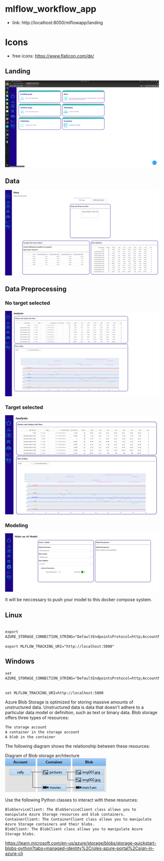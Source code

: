 # mlflow_workflow_app

- link: http://localhost:8050/mlflowapp/landing


# Icons

- free icons: https://www.flaticon.com/de/



## Landing

![landing_content](./assets/landing_page_overview.png)

## Data

![data_overview](./assets/data_page_overview.png)

## Data Preprocessing

### No target selected

![data_selection](./assets/data_select_overview1.png)

### Target selected

![data_selection](./assets/data_select_overview2.png)


### Modeling

![model_page](./assets/model_page.png)








It will be neccessary to push your model to this docker compose system. 

## Linux

```

export AZURE_STORAGE_CONNECTION_STRING="DefaultEndpointsProtocol=http;AccountName=devstoreaccount1;AccountKey=Eby8vdM02xNOcqFlqUwJPLlmEtlCDXJ1OUzFT50uSRZ6IFsuFq2UVErCz4I6tq/K1SZFPTOtr/KBHBeksoGMGw==;BlobEndpoint=http://localhost:10000/devstoreaccount1;QueueEndpoint=http://localhost:10001/devstoreaccount1"

export MLFLOW_TRACKING_URI="http://localhost:5000"

```

## Windows
```
set AZURE_STORAGE_CONNECTION_STRING="DefaultEndpointsProtocol=http;AccountName=devstoreaccount1;AccountKey=Eby8vdM02xNOcqFlqUwJPLlmEtlCDXJ1OUzFT50uSRZ6IFsuFq2UVErCz4I6tq/K1SZFPTOtr/KBHBeksoGMGw==;BlobEndpoint=http://localhost:10000/devstoreaccount1;QueueEndpoint=http://localhost:10001/devstoreaccount1"


set MLFLOW_TRACKING_URI=http://localhost:5000

```



Azure Blob Storage is optimized for storing massive amounts of unstructured data. Unstructured data is data that doesn't adhere to a particular data model or definition, such as text or binary data. Blob storage offers three types of resources:

    The storage account
    A container in the storage account
    A blob in the container

The following diagram shows the relationship between these resources:

Diagram of Blob storage architecture
![blob_pic](./assets/blob1.png)

Use the following Python classes to interact with these resources:

    BlobServiceClient: The BlobServiceClient class allows you to manipulate Azure Storage resources and blob containers.
    ContainerClient: The ContainerClient class allows you to manipulate Azure Storage containers and their blobs.
    BlobClient: The BlobClient class allows you to manipulate Azure Storage blobs.




https://learn.microsoft.com/en-us/azure/storage/blobs/storage-quickstart-blobs-python?tabs=managed-identity%2Croles-azure-portal%2Csign-in-azure-cli









